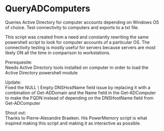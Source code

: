 # QueryADComputers
Queries Active Directory for computer accounts depending on Windows OS of choice.
Test connectivity to computers and exports to a txt file.

This script was created from a need and constantly rewriting the same powershell script to look for computer accounts of a particular OS.
The connectivity testing is mostly useful for servers because servers are most likely ON all the time in comparison to workstations.

Prerequesite:<br>
Needs Active Directory tools installed on computer in order to load the Active Directory powershell module

Update:<br>
Fixed the NULL \ Empty DNSHostName field issue by replacing it with a combination of Get-ADDomain and the Name field in the Get-ADComputer to make the FQDN instead of depending on the DNSHostName field from Get-ADComputer

Shout out:<br>
Thanks to Pierre-Alexandre Braeken.  His PowerMemory script is what inspired making this script and making it as interactive as possible.
